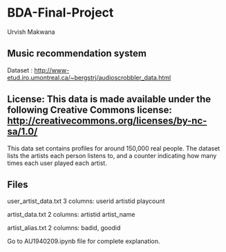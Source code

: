 # BDA-Final-Project
Urvish Makwana

Music recommendation system
-------------------------------------------------------------------------------------------------------------------------------------------------------------------------
Dataset : http://www-etud.iro.umontreal.ca/~bergstrj/audioscrobbler_data.html   
                                                                                

License:
This data is made available under the following Creative Commons license:
http://creativecommons.org/licenses/by-nc-sa/1.0/
-------------------------------------------------------------------------------------------------------------------------------------------------------------------------

This data set contains profiles for around 150,000 real people.
The dataset lists the artists each person listens to, and a counter
indicating how many times each user played each artist.


Files
-------------------------------------------------------------------------------------------------------------------------------------------------------------------------
user_artist_data.txt
    3 columns: userid artistid playcount

artist_data.txt
    2 columns: artistid artist_name

artist_alias.txt
    2 columns: badid, goodid


Go to AU1940209.ipynb file for complete explanation.


